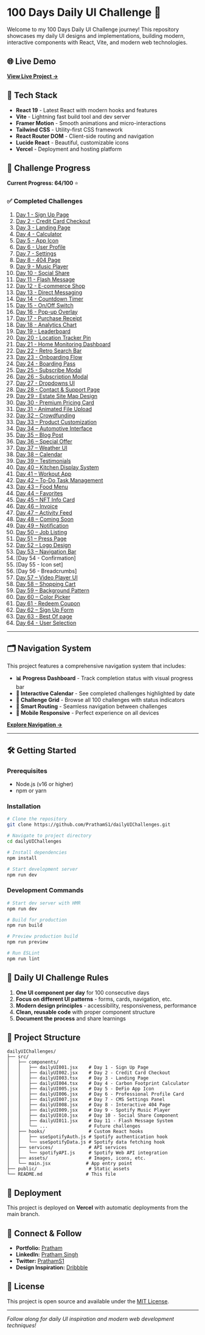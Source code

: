 # 100 Days Daily UI Challenge 🎨

Welcome to my 100 Days Daily UI Challenge journey! This repository showcases my daily UI designs and implementations, building modern, interactive components with React, Vite, and modern web technologies.

## 🌐 Live Demo

**[View Live Project →](https://daily-ui-challenges-iota.vercel.app/)**


## 🚀 Tech Stack

- **React 19** - Latest React with modern hooks and features
- **Vite** - Lightning fast build tool and dev server
- **Framer Motion** - Smooth animations and micro-interactions
- **Tailwind CSS** - Utility-first CSS framework
- **React Router DOM** - Client-side routing and navigation
- **Lucide React** - Beautiful, customizable icons
- **Vercel** - Deployment and hosting platform

## 📅 Challenge Progress

**Current Progress: 64/100** ⭐

### ✅ Completed Challenges

1. [Day 1 - Sign Up Page](https://daily-ui-challenges-iota.vercel.app/001)  
2. [Day 2 - Credit Card Checkout](https://daily-ui-challenges-iota.vercel.app/002)  
3. [Day 3 - Landing Page](https://daily-ui-challenges-iota.vercel.app/003)  
4. [Day 4 - Calculator](https://daily-ui-challenges-iota.vercel.app/004)  
5. [Day 5 - App Icon](https://daily-ui-challenges-iota.vercel.app/005)  
6. [Day 6 - User Profile](https://daily-ui-challenges-iota.vercel.app/006)  
7. [Day 7 - Settings](https://daily-ui-challenges-iota.vercel.app/007)  
8. [Day 8 - 404 Page](https://daily-ui-challenges-iota.vercel.app/008)  
9. [Day 9 - Music Player](https://daily-ui-challenges-iota.vercel.app/009)  
10. [Day 10 - Social Share](https://daily-ui-challenges-iota.vercel.app/010)  
11. [Day 11 - Flash Message](https://daily-ui-challenges-iota.vercel.app/011)  
12. [Day 12 - E-commerce Shop](https://daily-ui-challenges-iota.vercel.app/012)  
13. [Day 13 - Direct Messaging](https://daily-ui-challenges-iota.vercel.app/013)  
14. [Day 14 - Countdown Timer](https://daily-ui-challenges-iota.vercel.app/014)  
15. [Day 15 - On/Off Switch](https://daily-ui-challenges-iota.vercel.app/015)  
16. [Day 16 - Pop-up Overlay](https://daily-ui-challenges-iota.vercel.app/016)  
17. [Day 17 - Purchase Receipt](https://daily-ui-challenges-iota.vercel.app/017)  
18. [Day 18 - Analytics Chart](https://daily-ui-challenges-iota.vercel.app/018)  
19. [Day 19 - Leaderboard](https://daily-ui-challenges-iota.vercel.app/019)  
20. [Day 20 - Location Tracker Pin](https://daily-ui-challenges-iota.vercel.app/020)  
21. [Day 21 - Home Monitoring Dashboard](https://daily-ui-challenges-iota.vercel.app/021)  
22. [Day 22 - Retro Search Bar](https://daily-ui-challenges-iota.vercel.app/022)  
23. [Day 23 - Onboarding Flow](https://daily-ui-challenges-iota.vercel.app/023)  
24. [Day 24 - Boarding Pass](https://daily-ui-challenges-iota.vercel.app/024)  
25. [Day 25 - Subscribe Modal](https://daily-ui-challenges-iota.vercel.app/025)  
26. [Day 26 - Subscription Modal](https://daily-ui-challenges-iota.vercel.app/026)  
27. [Day 27 - Dropdowns UI](https://daily-ui-challenges-iota.vercel.app/027)  
28. [Day 28 - Contact & Support Page](https://daily-ui-challenges-iota.vercel.app/028)  
29. [Day 29 - Estate Site Map Design](https://daily-ui-challenges-iota.vercel.app/029)  
30. [Day 30 - Premium Pricing Card](https://daily-ui-challenges-iota.vercel.app/030)  
31. [Day 31 - Animated File Upload](https://daily-ui-challenges-iota.vercel.app/031)
32. [Day 32 – Crowdfunding](https://daily-ui-challenges-iota.vercel.app/032)  
33. [Day 33 – Product Customization](https://daily-ui-challenges-iota.vercel.app/033)  
34. [Day 34 – Automotive Interface](https://daily-ui-challenges-iota.vercel.app/034)  
35. [Day 35 – Blog Post](https://daily-ui-challenges-iota.vercel.app/035)  
36. [Day 36 – Special Offer](https://daily-ui-challenges-iota.vercel.app/036)  
37. [Day 37 – Weather UI](https://daily-ui-challenges-iota.vercel.app/037)  
38. [Day 38 – Calendar](https://daily-ui-challenges-iota.vercel.app/038)  
39. [Day 39 – Testimonials](https://daily-ui-challenges-iota.vercel.app/039)  
40. [Day 40 – Kitchen Display System](https://daily-ui-challenges-iota.vercel.app/040)  
41. [Day 41 – Workout App](https://daily-ui-challenges-iota.vercel.app/041)  
42. [Day 42 – To-Do Task Management](https://daily-ui-challenges-iota.vercel.app/042)  
43. [Day 43 – Food Menu](https://daily-ui-challenges-iota.vercel.app/043)  
44. [Day 44 – Favorites](https://daily-ui-challenges-iota.vercel.app/044)  
45. [Day 45 – NFT Info Card](https://daily-ui-challenges-iota.vercel.app/045)  
46. [Day 46 – Invoice](https://daily-ui-challenges-iota.vercel.app/046)  
47. [Day 47 – Activity Feed](https://daily-ui-challenges-iota.vercel.app/047)  
48. [Day 48 – Coming Soon](https://daily-ui-challenges-iota.vercel.app/048)  
49. [Day 49 – Notification](https://daily-ui-challenges-iota.vercel.app/049)  
50. [Day 50 – Job Listing](https://daily-ui-challenges-iota.vercel.app/050)  
51. [Day 51 – Press Page](https://daily-ui-challenges-iota.vercel.app/051)  
52. [Day 52 – Logo Design](https://daily-ui-challenges-iota.vercel.app/052)  
53. [Day 53 – Navigation Bar](https://daily-ui-challenges-iota.vercel.app/053)
54. [Day 54 - Confirmation]
55. [Day 55 - Icon set]
56. [Day 56 - Breadcrumbs]
57. [Day 57 – Video Player UI](https://daily-ui-challenges-iota.vercel.app/057)  
58. [Day 58 – Shopping Cart](https://daily-ui-challenges-iota.vercel.app/058)  
59. [Day 59 – Background Pattern](https://daily-ui-challenges-iota.vercel.app/059)  
60. [Day 60 – Color Picker](https://daily-ui-challenges-iota.vercel.app/060)
61. [Day 61 - Redeem Coupon](https://daily-ui-challenges-iota.vercel.app/061)
62. [Day 62 – Sign Up Form](https://daily-ui-challenges-iota.vercel.app/062)
63. [Day 63 - Best Of page](https://daily-ui-challenges-iota.vercel.app/063)
64. [Day 64 - User Selection](https://daily-ui-challenges-iota.vercel.app/064)

---

## 🗂️ Navigation System

This project features a comprehensive navigation system that includes:

- **📊 Progress Dashboard** - Track completion status with visual progress bar
- **📅 Interactive Calendar** - See completed challenges highlighted by date
- **🎯 Challenge Grid** - Browse all 100 challenges with status indicators
- **🔄 Smart Routing** - Seamless navigation between challenges
- **📱 Mobile Responsive** - Perfect experience on all devices

**[Explore Navigation →](https://daily-ui-challenges-iota.vercel.app/)**

---

## 🛠️ Getting Started

### Prerequisites
- Node.js (v16 or higher)
- npm or yarn

### Installation

```bash
# Clone the repository
git clone https://github.com/PrathamS1/dailyUIChallenges.git

# Navigate to project directory
cd dailyUIChallenges

# Install dependencies
npm install

# Start development server
npm run dev
```

### Development Commands

```bash
# Start dev server with HMR
npm run dev

# Build for production
npm run build

# Preview production build
npm run preview

# Run ESLint
npm run lint
```

## 🎯 Daily UI Challenge Rules

1. **One UI component per day** for 100 consecutive days
2. **Focus on different UI patterns** - forms, cards, navigation, etc.
3. **Modern design principles** - accessibility, responsiveness, performance
4. **Clean, reusable code** with proper component structure
5. **Document the process** and share learnings

## 📂 Project Structure

```
dailyUIChallenges/
├── src/
│   ├── components/
│   │   ├── dailyUI001.jsx    # Day 1 - Sign Up Page
│   │   ├── dailyUI002.jsx    # Day 2 - Credit Card Checkout
│   │   ├── dailyUI003.tsx    # Day 3 - Landing Page
│   │   ├── dailyUI004.tsx    # Day 4 - Carbon Footprint Calculator
│   │   ├── dailyUI005.jsx    # Day 5 - DeFio App Icon
│   │   ├── dailyUI006.jsx    # Day 6 - Professional Profile Card
│   │   ├── dailyUI007.jsx    # Day 7 - CMS Settings Panel
│   │   ├── dailyUI008.jsx    # Day 8 - Interactive 404 Page
│   │   ├── dailyUI009.jsx    # Day 9 - Spotify Music Player
│   │   ├── dailyUI010.jsx    # Day 10 - Social Share Component
│   │   ├── dailyUI011.jsx    # Day 11 - Flash Message System
│   │   └── ...               # Future challenges
│   ├── hooks/                # Custom React hooks
│   │   ├── useSpotifyAuth.js # Spotify authentication hook
│   │   └── useSpotifyData.js # Spotify data fetching hook
│   ├── services/             # API services
│   │   └── spotifyAPI.js     # Spotify Web API integration
│   ├── assets/               # Images, icons, etc.
│   └── main.jsx             # App entry point
├── public/                   # Static assets
└── README.md                # This file
```

## 🚀 Deployment

This project is deployed on **Vercel** with automatic deployments from the main branch.

## 🤝 Connect & Follow

- **Portfolio:** [Pratham](https://itspratham.netlify.app/)
- **LinkedIn:** [Pratham Singh](https://www.linkedin.com/in/pratham-singh-s1)
- **Twitter:** [PrathamS1](https://x.com/pratham_s1)
- **Design Inspiration:** [Dribbble](https://dribbble.com/pratham-singh045)

## 📝 License

This project is open source and available under the [MIT License](LICENSE).

---

*Follow along for daily UI inspiration and modern web development techniques!*
